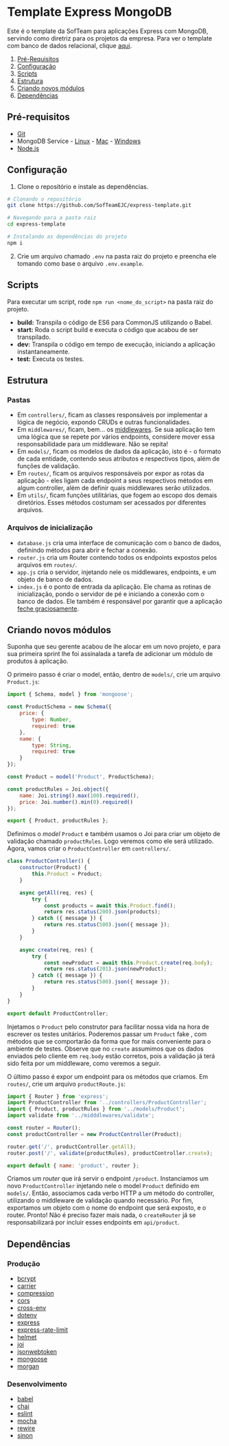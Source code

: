 # Template Express MongoDB

Este é o template da SofTeam para aplicações Express com MongoDB, servindo como diretriz para os projetos da empresa. Para ver o template com banco de dados relacional, clique [aqui](https://github.com/SofTeamEJC/rdb-express-template).

  1. [Pré-Requisitos](#pré-requisitos)
  2. [Configuração](#configuração)
  3. [Scripts](#scripts)
  4. [Estrutura](#estrutura)
  5. [Criando novos módulos](#criando-novos-módulos)
   6. [Dependências](#dependências)
  
## Pré-requisitos

- [Git](https://git-scm.com/)
- MongoDB Service - [Linux](https://docs.mongodb.com/manual/tutorial/install-mongodb-on-ubuntu/) - [Mac](https://www.ge.com/digital/documentation/meridium/Help/V43050/Default/Subsystems/ModuleDeployment/Content/ConfigureAWindowsServiceForMongoDB.htm) - [Windows](https://www.ge.com/digital/documentation/meridium/Help/V43050/Default/Subsystems/ModuleDeployment/Content/ConfigureAWindowsServiceForMongoDB.htm)
- [Node.js](https://nodejs.org/en/)

## Configuração

1. Clone o repositório e instale as dependências.
```sh
# Clonando o repositório
git clone https://github.com/SofTeamEJC/express-template.git

# Navegando para a pasta raiz
cd express-template

# Instalando as dependências do projeto
npm i
```
2. Crie um arquivo chamado `.env` na pasta raiz do projeto e preencha ele tomando como base o arquivo `.env.example`. 

## Scripts

Para executar um script, rode `npm run <nome_do_script>` na pasta raiz do projeto. 
- **build:** Transpila o código de ES6 para CommonJS utilizando o Babel.
- **start:** Roda o script build e executa o código que acabou de ser transpilado.
- **dev:** Transpila o código em tempo de execução, iniciando a aplicação instantaneamente. 
- **test:** Executa os testes.

## Estrutura

### Pastas

- Em `controllers/`, ficam as classes responsáveis por implementar a lógica de negócio, expondo CRUDs e outras funcionalidades.
- Em `middlewares/`, ficam, bem... os [middlewares](https://expressjs.com/pt-br/guide/using-middleware.html). Se sua aplicação tem uma lógica que se repete por vários endpoints, considere mover essa responsabilidade para um middleware. Não se repita!
- Em `models/`, ficam os modelos de dados da aplicação, isto é - o formato de cada entidade, contendo seus atributos e respectivos tipos, além de funções de validação.
- Em `routes/`, ficam os arquivos responsáveis por expor as rotas da aplicação - eles ligam cada endpoint a seus respectivos métodos em algum controller, além de definir quais middlewares serão utilizados. 
- Em `utils/`, ficam funções utilitárias, que fogem ao escopo dos demais diretórios. Esses métodos costumam ser acessados por diferentes arquivos.



### Arquivos de inicialização
- `database.js` cria uma interface de comunicação com o banco de dados, definindo métodos para abrir e fechar a conexão.
- `router.js` cria um Router contendo todos os endpoints  expostos pelos arquivos em `routes/`.
- `app.js` cria o servidor, injetando nele os middlewares, endpoints, e um objeto de banco de dados.
- `index.js` é o ponto de entrada da aplicação. Ele chama as rotinas de inicialização, pondo o servidor de pé e iniciando a conexão com o banco de dados. Ele também é responsável por garantir que a aplicação [feche graciosamente](https://expressjs.com/en/advanced/healthcheck-graceful-shutdown.html).

## Criando novos módulos

Suponha que seu gerente acabou de lhe alocar em um novo projeto, e para sua primeira sprint lhe foi assinalada a tarefa de adicionar um módulo de produtos à aplicação.

O primeiro passo é criar o model, então, dentro de `models/`, crie um arquivo `Product.js`:

```js
import { Schema, model } from 'mongoose';

const ProductSchema = new Schema({
    price: {
        type: Number,
        required: true
	},
    name: {
	    type: String,
	    required: true
	}
});

const Product = model('Product', ProductSchema);

const productRules = Joi.object({
	name: Joi.string().max(100).required(),
	price: Joi.number().min(0).required()
});

export { Product, productRules };
```

Definimos o _model_ `Product` e também usamos o Joi para criar um objeto de validação chamado `productRules`. Logo veremos como ele será utilizado. Agora, vamos criar  o `ProductController` em `controllers/`.

```js
class ProductController() {
    constructor(Product) {
        this.Product = Product;
    }

    async getAll(req, res) {
	    try {
	        const products = await this.Product.find();
	        return res.status(200).json(products);
	    } catch ({ message }) {
	        return res.status(500).json({ message });
	    }
    }

	async create(req, res) {
		try {
			const newProduct = await this.Product.create(req.body);
			return res.status(201).json(newProduct);
		} catch ({ message }) {
		    return res.status(500).json({ message });
		}
	}
}

export default ProductController;
```

Injetamos o `Product` pelo construtor para facilitar nossa vida na hora de escrever os testes unitários. Poderemos passar um `Product` fake , com métodos que se comportarão da forma que for mais conveniente para o ambiente de testes. Observe que no `create` assumimos que os dados enviados pelo cliente em `req.body`  estão corretos, pois a validação já terá sido feita por um middleware, como veremos a seguir. 

O último passo é expor um endpoint para os métodos que criamos. Em `routes/`, crie um arquivo `productRoute.js`:

```js
import { Router } from 'express';
import ProductController from '../controllers/ProductController';
import { Product, productRules } from '../models/Product';
import validate from '../midddlewares/validate';

const router = Router();
const productController = new ProductController(Product);

router.get('/', productController.getAll);
router.post('/', validate(productRules), productController.create);

export default { name: 'product', router };
```

Criamos um _router_ que irá servir o endpoint `/product`. Instanciamos um novo `ProductController` injetando nele o model `Product` definido em `models/`. Então, associamos cada verbo HTTP a um método do controller, utilizando o middleware de validação quando necessário. Por fim, exportamos um objeto com o nome do endpoint que será exposto, e o router. Pronto! Não é preciso fazer mais nada, o `createRouter`  já se responsabilizará por incluir esses endpoints em `api/product`. 

## Dependências

### Produção

- [bcrypt](https://www.npmjs.com/package/bcrypt)
- [carrier](https://www.npmjs.com/package/carrier)
- [compression](https://www.npmjs.com/package/compression)
- [cors](https://www.npmjs.com/package/cors)
- [cross-env](https://www.npmjs.com/package/cross-env)
- [dotenv](https://www.npmjs.com/package/dotenv)
- [express](https://www.npmjs.com/package/express)
- [express-rate-limit](https://www.npmjs.com/package/express-rate-limit)
- [helmet](https://www.npmjs.com/package/helmet)
- [joi](https://www.npmjs.com/package/joi)
- [jsonwebtoken](https://www.npmjs.com/package/jsonwebtoken)
- [mongoose](https://www.npmjs.com/package/mongoose)
- [morgan](https://www.npmjs.com/package/morgan)

### Desenvolvimento

- [babel](https://www.npmjs.com/package/babel)
- [chai](https://www.npmjs.com/package/chai)
- [eslint](https://www.npmjs.com/package/eslint)
- [mocha](https://www.npmjs.com/package/mocha)
- [rewire](https://www.npmjs.com/package/rewire)
- [sinon](https://www.npmjs.com/package/sinon)
